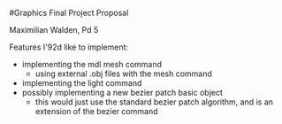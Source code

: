 #Graphics Final Project Proposal

Maximilian Walden, Pd 5

Features I'92d like to implement:

* implementing the mdl mesh command
  * using external .obj files with the mesh command
* implementing the light command
* possibly implementing a new bezier patch basic object
  * this would just use the standard bezier patch algorithm, and is an extension of the bezier command
